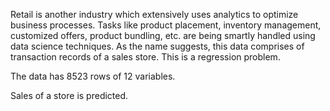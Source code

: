 Retail is another industry which extensively uses analytics to optimize business processes.
Tasks like product placement, inventory management, customized offers, product bundling, etc. are being smartly handled using data science techniques.
As the name suggests, this data comprises of transaction records of a sales store. This is a regression problem. 

The data has 8523 rows of 12 variables.

Sales of a store is predicted.